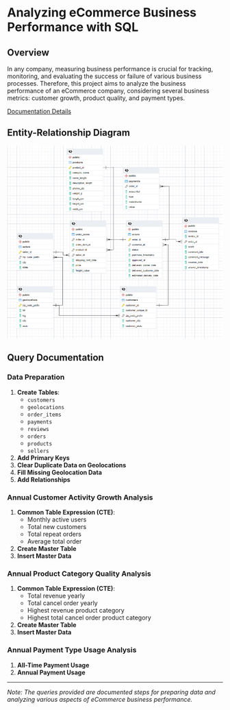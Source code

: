 # Analyzing eCommerce Business Performance with SQL

## Overview
In any company, measuring business performance is crucial for tracking, monitoring, and evaluating the success or failure of various business processes. Therefore, this project aims to analyze the business performance of an eCommerce company, considering several business metrics: customer growth, product quality, and payment types.

[Documentation Details](https://github.com/Theofilusarifin/Analyzing-eCommerce-Business-Performance-with-SQL/blob/main/documentation.pdf)

## Entity-Relationship Diagram
![ERD](ERD.png)

## Query Documentation

### Data Preparation
1. **Create Tables**: 
   - `customers`
   - `geolocations`
   - `order_items`
   - `payments`
   - `reviews`
   - `orders`
   - `products`
   - `sellers`
2. **Add Primary Keys**
3. **Clear Duplicate Data on Geolocations**
4. **Fill Missing Geolocation Data**
5. **Add Relationships**

### Annual Customer Activity Growth Analysis
1. **Common Table Expression (CTE)**:
   - Monthly active users
   - Total new customers
   - Total repeat orders
   - Average total order
2. **Create Master Table**
3. **Insert Master Data**

### Annual Product Category Quality Analysis
1. **Common Table Expression (CTE)**:
   - Total revenue yearly
   - Total cancel order yearly
   - Highest revenue product category
   - Highest total cancel order product category
2. **Create Master Table**
3. **Insert Master Data**

### Annual Payment Type Usage Analysis
1. **All-Time Payment Usage**
2. **Annual Payment Usage**

---
*Note: The queries provided are documented steps for preparing data and analyzing various aspects of eCommerce business performance.*
